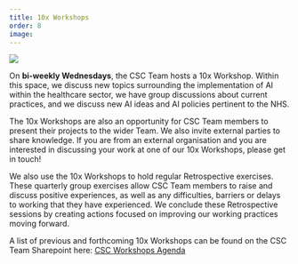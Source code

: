 ```yaml
---
title: 10x Workshops
order: 8
image:
---
```


<img src="assets/img/handbook/workshop_3.21.jpg">

On **bi-weekly Wednesdays**, the CSC Team hosts a 10x Workshop. Within this space, we discuss new topics surrounding the 
implementation of AI within the healthcare sector, we have group discussions about current practices, and we discuss new 
AI ideas and AI policies pertinent to the NHS.

The 10x Workshops are also an opportunity for CSC Team members to present their projects to the wider Team. We also 
invite external parties to share knowledge. If you are from an external organisation and you are interested in 
discussing your work at one of our 10x Workshops, please get in touch!

We also use the 10x Workshops to hold regular Retrospective exercises. These quarterly group exercises allow CSC Team 
members to raise and discuss positive experiences, as well as any difficulties, barriers or delays to working that they 
have experienced. We conclude these Retrospective sessions by creating actions focused on improving our working 
practices moving forward.

A list of previous and forthcoming 10x Workshops can be found on the CSC Team Sharepoint here:
<a href="https://emckclac.sharepoint.com/:w:/r/sites/MT-CSC-CSC/_layouts/15/Doc.aspx?sourcedoc=%7B70E69FF2-67A4-4D8B-80CA-4DB4C397F614%7D&file=Workshop%20Agenda%20Timetable.docx&action=default&mobileredirect=true">CSC Workshops Agenda</a>

